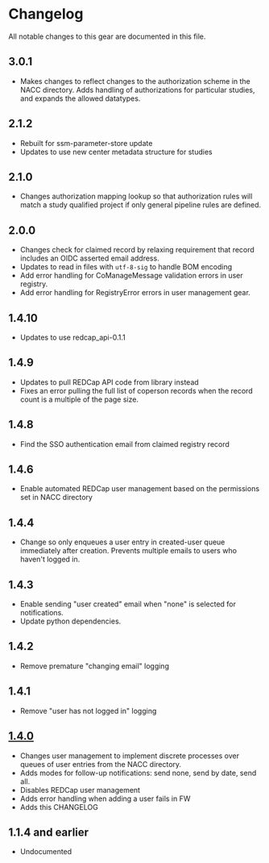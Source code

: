 # Changelog

All notable changes to this gear are documented in this file.

## 3.0.1

* Makes changes to reflect changes to the authorization scheme in the NACC directory. Adds handling of authorizations for particular studies, and expands the allowed datatypes.
  
## 2.1.2

* Rebuilt for ssm-parameter-store update
* Updates to use new center metadata structure for studies
  
## 2.1.0

* Changes authorization mapping lookup so that authorization rules will match a study qualified project if only general pipeline rules are defined.

## 2.0.0

* Changes check for claimed record by relaxing requirement that record includes an OIDC asserted email address.
* Updates to read in files with `utf-8-sig` to handle BOM encoding
* Add error handling for CoManageMessage validation errors in user registry.
* Add error handling for RegistryError errors in user management gear.

## 1.4.10
* Updates to use redcap_api-0.1.1
  
## 1.4.9

* Updates to pull REDCap API code from library instead
* Fixes an error pulling the full list of coperson records when the record count
  is a multiple of the page size.

## 1.4.8

* Find the SSO authentication email from claimed registry record
  
## 1.4.6

* Enable automated REDCap user management based on the permissions set in NACC directory

## 1.4.4

* Change so only enqueues a user entry in created-user queue immediately after creation.
  Prevents multiple emails to users who haven't logged in.

## 1.4.3

* Enable sending "user created" email when "none" is selected for notifications.
* Update python dependencies.
  
## 1.4.2

* Remove premature "changing email" logging

## 1.4.1

* Remove "user has not logged in" logging

## [1.4.0](https://github.com/naccdata/flywheel-gear-extensions/pull/114)

* Changes user management to implement discrete processes over queues of user
  entries from the NACC directory.
* Adds modes for follow-up notifications: send none, send by date, send all.
* Disables REDCap user management
* Adds error handling when adding a user fails in FW
* Adds this CHANGELOG

## 
## 1.1.4 and earlier

* Undocumented

